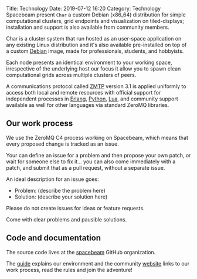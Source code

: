 Title: Technology 
Date: 2019-07-12 16:20
Category: Technology 
Spacebeam present `Char` a custom Debian (x86_64) distribution for simple computational clusters, grid endpoints and visualization on tiled-displays; installation and support is also available from community members.

Char is a cluster system that run hosted as an user-space application on any existing Linux distribution and it's also available pre-installed on top of a custom [Debian](https://debian.org) image, made for professionals, students, and hobbyists.

Each node presents an identical environment to your working space, irrespective of the underlying host our focus it allow you to spawn clean computational grids across multiple clusters of peers.

A communications protocol called [ZMTP](http://zmtp.org) version 3.1 is applied uniformly to access both local and remote resources with official support for independent processes in [Erlang](http://www.erlang.org/), [Python](https://www.python.org/), [Lua](https://lua.org), and community support available as well for other languages via standard ZeroMQ libraries.

## Our work process
We use the ZeroMQ C4 process working on Spacebeam, which means that every proposed change is tracked as an issue.

Your can define an issue for a problem and then propose your own patch, or wait for someone else to fix it... you can also come immediately with a patch, and submit that as a pull request, without a separate issue.

An ideal description for an issue goes:

- Problem: (describe the problem here)
- Solution: (describe your solution here)

Please do not create issues for ideas or feature requests.

Come with clear problems and pausible solutions.

## Code and documentation

The source code lives at the [spacebeam](https://github.com/spacebeam) GitHub organization.

The [guide](https://github.com/spacebeam/guide/wiki) explains our environment and the community [website](https://spacebeam.org) links to our work process, read the rules and join the adventure!
